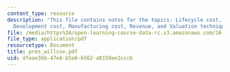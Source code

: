 ```yaml
---
content_type: resource
description: 'This file contains notes for the topics: Lifecycle cost, Operating cost,
  Development cost, Manufacturing cost, Revenue, and Valuation techniques.'
file: /media/https%3A/open-learning-course-data-rc.s3.amazonaws.com/16-885j-aircraft-systems-engineering-fall-2004/dfeae3bb47e8b5e6b562a0159ee2cccb_pres_willcox.pdf
file_type: application/pdf
resourcetype: Document
title: pres_willcox.pdf
uid: dfeae3bb-47e8-b5e6-b562-a0159ee2cccb
---
```

